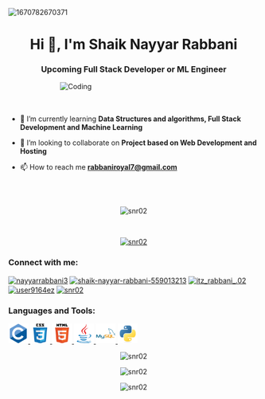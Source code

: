 
![1670782670371](https://user-images.githubusercontent.com/109890201/206921435-15d6e199-1acc-4a39-be63-cef876c513b7.jpg)


<h1 align="center">Hi 👋, I'm Shaik Nayyar Rabbani</h1>

<h3 align="center">Upcoming Full Stack Developer or ML Engineer</h3></p>
<img align="right" alt="Coding" width="400" src="https://camo.githubusercontent.com/c1dcb74cc1c1835b1d716f5051499a2814c683c806b15f04b0eba492863703e9/68747470733a2f2f63646e2e6472696262626c652e636f6d2f75736572732f3733303730332f73637265656e73686f74732f363538313234332f6176656e746f2e676966">
<br><br><br>

- 🌱 I’m currently learning **Data Structures and algorithms, Full Stack Development and Machine Learning**

- 👯 I’m looking to collaborate on **Project based on Web Development and Hosting**

- 📫 How to reach me **rabbaniroyal7@gmail.com**
<br><br><br><br>
<p align="center"><img src="https://komarev.com/ghpvc/?username=snr02&label=Profile%20views&color=0e75b6&style=flat" alt="snr02"></p><br>
<p align="center"> <a href="https://github.com/ryo-ma/github-profile-trophy"><img src="https://github-profile-trophy.vercel.app/?username=snr02" alt="snr02" /></a> </p>
<h3 align="left">Connect with me:</h3>
<p align="left">
<a href="https://twitter.com/nayyarrabbani3" target="_blank"><img align="center" src="https://raw.githubusercontent.com/rahuldkjain/github-profile-readme-generator/master/src/images/icons/Social/twitter.svg" alt="nayyarrabbani3" height="30" width="40" /></a>
<a href="https://linkedin.com/in/shaik-nayyar-rabbani-559013213" target="blank"><img align="center" src="https://raw.githubusercontent.com/rahuldkjain/github-profile-readme-generator/master/src/images/icons/Social/linked-in-alt.svg" alt="shaik-nayyar-rabbani-559013213" height="30" width="40" /></a>
<a href="https://instagram.com/itz_rabbani_.02" target="blank"><img align="center" src="https://raw.githubusercontent.com/rahuldkjain/github-profile-readme-generator/master/src/images/icons/Social/instagram.svg" alt="itz_rabbani_.02" height="30" width="40" /></a>
<a href="https://www.leetcode.com/user9164ez" target="blank"><img align="center" src="https://raw.githubusercontent.com/rahuldkjain/github-profile-readme-generator/master/src/images/icons/Social/leet-code.svg" alt="user9164ez" height="30" width="40" /></a>
<a href="https://auth.geeksforgeeks.org/user/snr02" target="blank"><img align="center" src="https://raw.githubusercontent.com/rahuldkjain/github-profile-readme-generator/master/src/images/icons/Social/geeks-for-geeks.svg" alt="snr02" height="30" width="40" /></a>
</p>

<h3 align="left">Languages and Tools:</h3>

<p align="left"> <a href="https://www.cprogramming.com/" target="_blank" rel="noreferrer"> <img src="https://raw.githubusercontent.com/devicons/devicon/master/icons/c/c-original.svg" alt="c" width="40" height="40"/> </a> <a href="https://www.w3schools.com/css/" target="_blank" rel="noreferrer"> <img src="https://raw.githubusercontent.com/devicons/devicon/master/icons/css3/css3-original-wordmark.svg" alt="css3" width="40" height="40"/> </a> <a href="https://www.w3.org/html/" target="_blank" rel="noreferrer"> <img src="https://raw.githubusercontent.com/devicons/devicon/master/icons/html5/html5-original-wordmark.svg" alt="html5" width="40" height="40"/> </a> <a href="https://www.java.com" target="_blank" rel="noreferrer"> <img src="https://raw.githubusercontent.com/devicons/devicon/master/icons/java/java-original.svg" alt="java" width="40" height="40"/> </a> <a href="https://www.mysql.com/" target="_blank" rel="noreferrer"> <img src="https://raw.githubusercontent.com/devicons/devicon/master/icons/mysql/mysql-original-wordmark.svg" alt="mysql" width="40" height="40"/> </a> <a href="https://www.python.org" target="_blank" rel="noreferrer"> <img src="https://raw.githubusercontent.com/devicons/devicon/master/icons/python/python-original.svg" alt="python" width="40" height="40"/> </a> </p>

<p align="center"><img src="https://github-readme-stats.vercel.app/api/top-langs?username=snr02&show_icons=true&locale=en&layout=compact" alt="snr02" /></p>

<p align="center"><img src="https://github-readme-stats.vercel.app/api?username=snr02&show_icons=true&locale=en" alt="snr02" /></p>

<p align="center"><img src="https://github-readme-streak-stats.herokuapp.com/?user=snr02&" alt="snr02" /></p>
